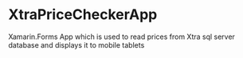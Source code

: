 # XtraPriceCheckerApp
Xamarin.Forms App which is used to read prices from Xtra sql server database and displays it to mobile tablets
